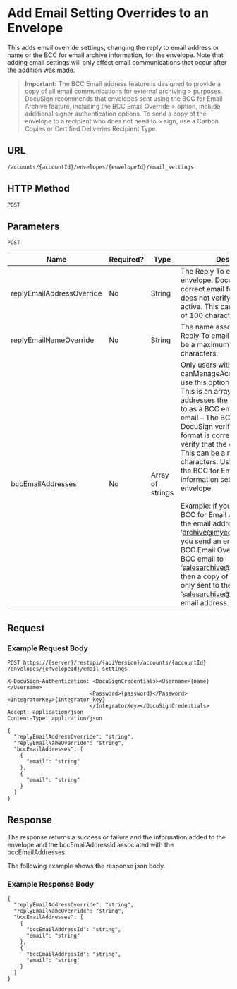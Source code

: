 # Add Email Setting Overrides to an Envelope

This adds email override settings, changing the reply to email address or name
or the BCC for email archive information, for the envelope. Note that adding email
settings will only affect email communications that occur after the addition was made.

>**Important:** The BCC Email address feature is designed to provide a copy of all email communications for external archiving > purposes. DocuSign recommends that envelopes sent using the BCC for Email Archive feature, including the BCC Email Override > option, include additional signer authentication options. To send a copy of the envelope to a recipient who does not need to > sign, use a Carbon Copies or Certified Deliveries Recipient Type.

## URL

    /accounts/{accountId}/envelopes/{envelopeId}/email_settings

## HTTP Method

    POST

## Parameters

    POST

|Name|Required?|Type|Description|
|----|---------|----|-----------|
|replyEmailAddressOverride|No|String|The Reply To email used for the envelope. DocuSign will verify a correct email format is used, but does not verify that the email is active. This can be a maximum of 100 characters.|
|replyEmailNameOverride|No|String|The name associated with the Reply To email address. This can be a maximum of 100 characters.|
|bccEmailAddresses|No|Array of strings|Only users with canManageAccount setting can use this option.<br/>This is an array of up to 5 email addresses the envelope is sent to as a BCC email.<br/>email – The BCC email address. DocuSign verifies that the email format is correct, but does not verify that the email is active. This can be a maximum of 100 characters. Using this overrides the BCC for Email Archive information setting for this envelope.<br/><br/>Example: if your account has BCC for Email Archive set up for the email address ‘archive@mycompany.com’ and you send an envelope using the BCC Email Override to send a BCC email to ‘salesarchive@mycompany.com’, then a copy of the envelope is only sent to the ‘salesarchive@mycompany.com’ email address.|

## Request

### Example Request Body

    POST https://{server}/restapi/{apiVersion}/accounts/{accountId}
    /envelopes/{envelopeId}/email_settings
    
    X-DocuSign-Authentication: <DocuSignCredentials><Username>{name}</Username>
                              <Password>{password}</Password><IntegratorKey>{integrator_key}
                              </IntegratorKey></DocuSignCredentials>
    Accept: application/json
    Content-Type: application/json
    
    {
      "replyEmailAddressOverride": "string",
      "replyEmailNameOverride": "string",
      "bccEmailAddresses": [
        {
          "email": "string"
        },
        {
          "email": "string"
        }
      ]
    }
  
  ## Response
  
The response returns a success or failure and the information added to the envelope and the bccEmailAddressId associated with the bccEmailAddresses.

The following example shows the response json body.

### Example Response Body

    {
      "replyEmailAddressOverride": "string",
      "replyEmailNameOverride": "string",
      "bccEmailAddresses": [
        {
          "bccEmailAddressId": "string",
          "email": "string"
        },
        {
          "bccEmailAddressId": "string",
          "email": "string"
        }
      ]
    }
